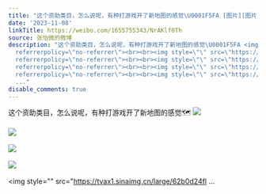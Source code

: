 ```yaml
---
title: "这个资助类目，怎么说呢，有种打游戏开了新地图的感觉\U0001F5FA️ [图片][图片][图片][图片][图片][图片][图片][图片][图片]"
date: '2023-11-08'
linkTitle: https://weibo.com/1655755343/NrAKlf0Th
source: 张怡微的微博
description: "这个资助类目，怎么说呢，有种打游戏开了新地图的感觉\U0001F5FA️ <img style=\"\" src=\"https://tvax4.sinaimg.cn/large/62b0d24fly1hjniwfjublj20u014014s.jpg\"
  referrerpolicy=\"no-referrer\"><br><br><img style=\"\" src=\"https://tvax3.sinaimg.cn/large/62b0d24fly1hjniwe4uscj20u0140jvj.jpg\"
  referrerpolicy=\"no-referrer\"><br><br><img style=\"\" src=\"https://tvax4.sinaimg.cn/large/62b0d24fly1hjniwdk28yj20u0140gut.jpg\"
  referrerpolicy=\"no-referrer\"><br><br><img style=\"\" src=\"https://tvax3.sinaimg.cn/large/62b0d24fly1hjniwe16n5j20u0140gtz.jpg\"
  referrerpolicy=\"no-referrer\"><br><br><img style=\"\" src=\"https://tvax1.sinaimg.cn/large/62b0d24fl
  ..."
disable_comments: true
---
```

这个资助类目，怎么说呢，有种打游戏开了新地图的感觉🗺️ <img style="" src="https://tvax4.sinaimg.cn/large/62b0d24fly1hjniwfjublj20u014014s.jpg" referrerpolicy="no-referrer"><br><br><img style="" src="https://tvax3.sinaimg.cn/large/62b0d24fly1hjniwe4uscj20u0140jvj.jpg" referrerpolicy="no-referrer"><br><br><img style="" src="https://tvax4.sinaimg.cn/large/62b0d24fly1hjniwdk28yj20u0140gut.jpg" referrerpolicy="no-referrer"><br><br><img style="" src="https://tvax3.sinaimg.cn/large/62b0d24fly1hjniwe16n5j20u0140gtz.jpg" referrerpolicy="no-referrer"><br><br><img style="" src="https://tvax1.sinaimg.cn/large/62b0d24fl ...